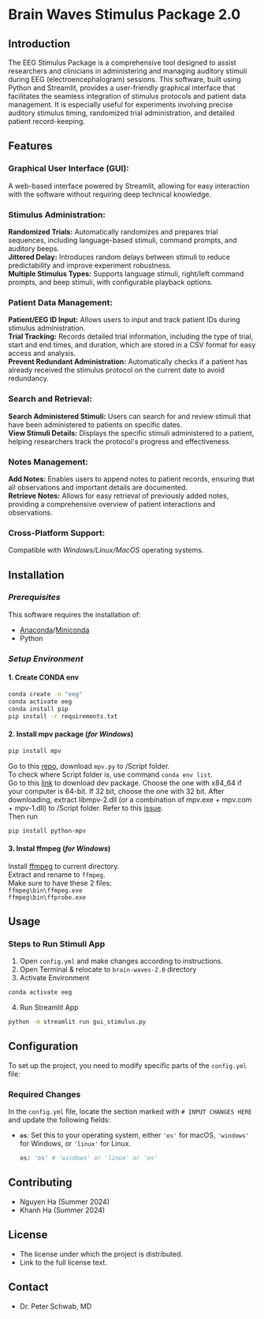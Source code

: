 # Brain Waves Stimulus Package 2.0

## Introduction
The EEG Stimulus Package is a comprehensive tool designed to assist researchers and clinicians in administering and managing auditory stimuli during EEG (electroencephalogram) sessions. This software, built using Python and Streamlit, provides a user-friendly graphical interface that facilitates the seamless integration of stimulus protocols and patient data management. It is especially useful for experiments involving precise auditory stimulus timing, randomized trial administration, and detailed patient record-keeping.
## Features
### Graphical User Interface (GUI):
A web-based interface powered by Streamlit, allowing for easy interaction with the software without requiring deep technical knowledge.

### Stimulus Administration:

**Randomized Trials:** Automatically randomizes and prepares trial sequences, including language-based stimuli, command prompts, and auditory beeps.  
**Jittered Delay:** Introduces random delays between stimuli to reduce predictability and improve experiment robustness.  
**Multiple Stimulus Types:** Supports language stimuli, right/left command prompts, and beep stimuli, with configurable playback options.

### Patient Data Management:

**Patient/EEG ID Input:** Allows users to input and track patient IDs during stimulus administration.  
**Trial Tracking:** Records detailed trial information, including the type of trial, start and end times, and duration, which are stored in a CSV format for easy access and analysis.  
**Prevent Redundant Administration:** Automatically checks if a patient has already received the stimulus protocol on the current date to avoid redundancy.

### Search and Retrieval:

**Search Administered Stimuli:** Users can search for and review stimuli that have been administered to patients on specific dates.  
**View Stimuli Details:** Displays the specific stimuli administered to a patient, helping researchers track the protocol's progress and effectiveness.

### Notes Management:

**Add Notes:** Enables users to append notes to patient records, ensuring that all observations and important details are documented.  
**Retrieve Notes:** Allows for easy retrieval of previously added notes, providing a comprehensive overview of patient interactions and observations.
### Cross-Platform Support:
Compatible with *Windows/Linux/MacOS* operating systems.

## Installation
### *Prerequisites*
This software requires the installation of:
* [Anaconda](https://docs.anaconda.com/anaconda/install/)/[Miniconda](https://docs.anaconda.com/miniconda/)
* Python
### *Setup Environment*
#### 1. Create CONDA env
```bash
conda create -n "eeg"
conda activate eeg
conda install pip
pip install -r requirements.txt
```

#### 2. Install mpv package (*for Windows*)
```bash
pip install mpv
```
Go to this [repo](https://github.com/jaseg/python-mpv), download `mpv.py` to /Script folder.    
To check where Script folder is, use command `conda env list`.    
Go to this [link](https://sourceforge.net/projects/mpv-player-windows/) to download dev package.
Choose the one with x84_64 if your computer is 64-bit. If 32 bit, choose the one with 32 bit.
After downloading, extract libmpv-2.dll (or a combination of mpv.exe + mpv.com + mpv-1.dll) to /Script folder. Refer to this [issue](https://github.com/jaseg/python-mpv/issues/60#issuecomment-352719773).    
Then run
```bash
pip install python-mpv
```
#### 3. Instal ffmpeg (*for Windows*)
Install [ffmpeg](https://github.com/BtbN/FFmpeg-Builds/releases) to current directory.    
Extract and rename to `ffmpeg`.    
Make sure to have these 2 files:    
`ffmpeg\bin\ffmpeg.exe`    
`ffmpeg\bin\ffprobe.exe`

## Usage
### Steps to Run Stimuli App
1. Open `config.yml` and make changes according to instructions.
2. Open Terminal & relocate to `brain-waves-2.0` directory
3. Activate Environment
```bash
conda activate eeg
```
4. Run Streamlit App
```bash
python -m streamlit run gui_stimulus.py
```

## Configuration

To set up the project, you need to modify specific parts of the `config.yml` file:

### Required Changes

In the `config.yml` file, locate the section marked with `# INPUT CHANGES HERE` and update the following fields:

- **`os`**: Set this to your operating system, either `'os'` for macOS, `'windows'` for Windows, or `'linux'` for Linux.
  
  ```bash
  os: 'os' # 'windows' or 'linux' or 'os'
  ```


## Contributing
- Nguyen Ha (Summer 2024)
- Khanh Ha (Summer 2024)

## License
- The license under which the project is distributed.
- Link to the full license text.

## Contact
- Dr. Peter Schwab, MD